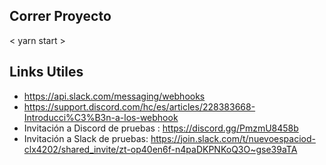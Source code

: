 ## Correr Proyecto 

< yarn start >

## Links Utiles

- https://api.slack.com/messaging/webhooks
- https://support.discord.com/hc/es/articles/228383668-Introducci%C3%B3n-a-los-webhook
- Invitación a Discord de pruebas : https://discord.gg/PmzmU8458b
- Invitación a Slack de pruebas: https://join.slack.com/t/nuevoespaciod-clx4202/shared_invite/zt-op40en6f-n4paDKPNKoQ3O~gse39aTA